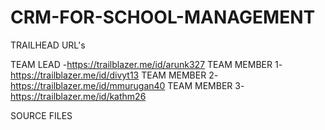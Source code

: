 # CRM-FOR-SCHOOL-MANAGEMENT

TRAILHEAD URL's

TEAM LEAD    -https://trailblazer.me/id/arunk327
TEAM MEMBER 1-https://trailblazer.me/id/divyt13
TEAM MEMBER 2-https://trailblazer.me/id/mmurugan40
TEAM MEMBER 3-https://trailblazer.me/id/kathm26

SOURCE FILES
